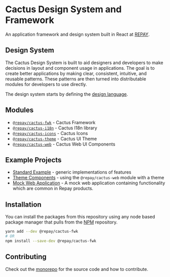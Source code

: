 # Cactus Design System and Framework

An application framework and design system built in React at [REPAY](https://github.com/repaygithub).

## Design System

The Cactus Design System is built to aid designers and developers to make decisions in layout and component usage in applications. The goal is to create better applications by making clear, consistent, intuitive, and reusable patterns. These patterns are then turned into distributable modules for developers to use directly.

The design system starts by defining the [design language](https://repaygithub.github.io/cactus/design-system/language/).

## Modules

- [`@repay/cactus-fwk`](../modules/cactus-fwk/) - Cactus Framework
- [`@repay/cactus-i18n`](../modules/cactus-i18n/) - Cactus I18n library
- [`@repay/cactus-icons`](../modules/cactus-icons/) - Cactus Icons
- [`@repay/cactus-theme`](../modules/cactus-theme/) - Cactus UI Theme
- [`@repay/cactus-web`](../modules/cactus-web/) - Cactus Web UI Components

## Example Projects

- [Standard Example](../examples/standard/) - generic implementations of features
- [Theme Components](../examples/theme-components) - using the `@repay/cactus-web` module with a theme
- [Mock Web Application](../examples/mock-ebpp/) - A mock web application containing functionality which are common in Repay products.

## Installation

You can install the packages from this repository using any node based package manager that pulls from the [NPM](https://www.npmjs.com/) repository.

```bash
yarn add --dev @repay/cactus-fwk
# OR
npm install --save-dev @repay/cactus-fwk
```

## Contributing

Check out the [monorepo](https://github.com/repaygithub/cactus) for the source code and how to contribute.
